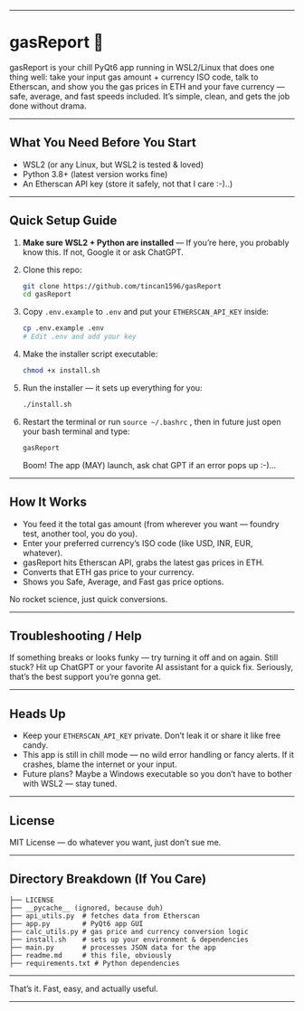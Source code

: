 
---

# gasReport 🚀

gasReport is your chill PyQt6 app running in WSL2/Linux that does one thing well: take your input gas amount + currency ISO code, talk to Etherscan, and show you the gas prices in ETH and your fave currency — safe, average, and fast speeds included. It’s simple, clean, and gets the job done without drama.

---

## What You Need Before You Start

* WSL2 (or any Linux, but WSL2 is tested & loved)
* Python 3.8+ (latest version works fine)
* An Etherscan API key (store it safely, not that I care :-)..)

---

## Quick Setup Guide

1. **Make sure WSL2 + Python are installed** — If you’re here, you probably know this. If not, Google it or ask ChatGPT.
2. Clone this repo:

   ```bash
   git clone https://github.com/tincan1596/gasReport
   cd gasReport
   ```
3. Copy `.env.example` to `.env` and put your `ETHERSCAN_API_KEY` inside:

   ```bash
   cp .env.example .env
   # Edit .env and add your key
   ```
4. Make the installer script executable:

   ```bash
   chmod +x install.sh
   ```
5. Run the installer — it sets up everything for you:

   ```bash
   ./install.sh
   ```
6. Restart the terminal or run `source ~/.bashrc` , then in future just open your bash terminal and type:

   ```bash
   gasReport
   ```

   Boom! The app (MAY) launch, ask chat GPT if an error pops up :-)...

---

## How It Works

* You feed it the total gas amount (from wherever you want — foundry test, another tool, you do you).
* Enter your preferred currency’s ISO code (like USD, INR, EUR, whatever).
* gasReport hits Etherscan API, grabs the latest gas prices in ETH.
* Converts that ETH gas price to your currency.
* Shows you Safe, Average, and Fast gas price options.

No rocket science, just quick conversions.

---

## Troubleshooting / Help

If something breaks or looks funky — try turning it off and on again. Still stuck? Hit up ChatGPT or your favorite AI assistant for a quick fix. Seriously, that’s the best support you’re gonna get.

---

## Heads Up

* Keep your `ETHERSCAN_API_KEY` private. Don’t leak it or share it like free candy.
* This app is still in chill mode — no wild error handling or fancy alerts. If it crashes, blame the internet or your input.
* Future plans? Maybe a Windows executable so you don’t have to bother with WSL2 — stay tuned.

---

## License

MIT License — do whatever you want, just don’t sue me.

---

## Directory Breakdown (If You Care)

```
├── LICENSE  
├── __pycache__ (ignored, because duh)  
├── api_utils.py  # fetches data from Etherscan  
├── app.py        # PyQt6 app GUI  
├── calc_utils.py # gas price and currency conversion logic  
├── install.sh    # sets up your environment & dependencies  
├── main.py       # processes JSON data for the app  
├── readme.md     # this file, obviously  
├── requirements.txt # Python dependencies  
```

---

That’s it. Fast, easy, and actually useful.

---
